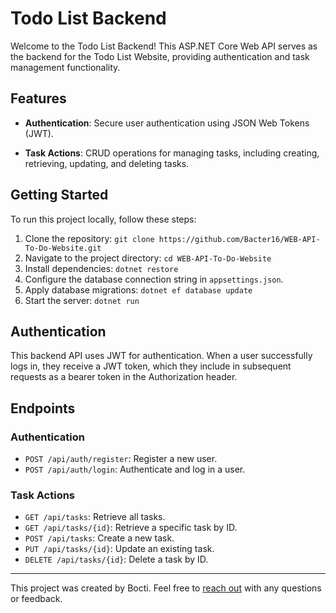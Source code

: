 # Todo List Backend

Welcome to the Todo List Backend! This ASP.NET Core Web API serves as the backend for the Todo List Website, providing authentication and task management functionality.

## Features

- **Authentication**: Secure user authentication using JSON Web Tokens (JWT).
  
- **Task Actions**: CRUD operations for managing tasks, including creating, retrieving, updating, and deleting tasks.

## Getting Started

To run this project locally, follow these steps:

1. Clone the repository: `git clone https://github.com/Bacter16/WEB-API-To-Do-Website.git`
2. Navigate to the project directory: `cd WEB-API-To-Do-Website`
3. Install dependencies: `dotnet restore`
4. Configure the database connection string in `appsettings.json`.
5. Apply database migrations: `dotnet ef database update`
6. Start the server: `dotnet run`

## Authentication

This backend API uses JWT for authentication. When a user successfully logs in, they receive a JWT token, which they include in subsequent requests as a bearer token in the Authorization header.

## Endpoints

### Authentication

- `POST /api/auth/register`: Register a new user.
- `POST /api/auth/login`: Authenticate and log in a user.

### Task Actions

- `GET /api/tasks`: Retrieve all tasks.
- `GET /api/tasks/{id}`: Retrieve a specific task by ID.
- `POST /api/tasks`: Create a new task.
- `PUT /api/tasks/{id}`: Update an existing task.
- `DELETE /api/tasks/{id}`: Delete a task by ID.
---

This project was created by Bocti. Feel free to [reach out](bacter.cris1@gmail.com) with any questions or feedback.
